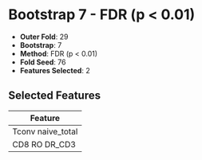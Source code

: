 # Bootstrap 7 - FDR (p < 0.01)

- **Outer Fold**: 29
- **Bootstrap**: 7
- **Method**: FDR (p < 0.01)
- **Fold Seed**: 76
- **Features Selected**: 2

## Selected Features

| Feature |
|---------|
| Tconv naive_total |
| CD8 RO DR_CD3 |
